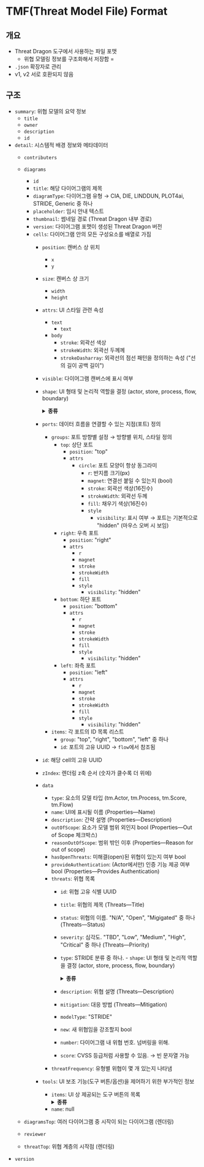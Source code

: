 # TMF(Threat Model File) Format

## 개요
- Threat Dragon 도구에서 사용하는 파일 포맷
    - 위협 모델링 정보를 구조화해서 저장함
    = 
- `.json` 확장자로 관리
- v1, v2 서로 호환되지 않음

## 구조
- `summary`: 위협 모델의 요약 정보
    - `title`
    - `owner`
    - `description`
    - `id`
- `detail`: 시스템적 배경 정보와 메타데이터
    - `contributers`
    - `diagrams`
        - `id`
        - `title`: 해당 다이어그램의 제목
        - `diagramType`: 다이어그램 유형 → CIA, DIE, LINDDUN, PLOT4ai, STRIDE, Generic 중 하나
        - `placeholder`: 임시 안내 텍스트
        - `thumbnail`: 썸네일 경로 (Threat Dragon 내부 경로)
        - `version`: 다이어그램 포맷이 생성된 Threat Dragon 버전
        - `cells`: 다이어그램 안의 모든 구성요소를 배열로 가짐
            - `position`: 캔버스 상 위치
                - `x`
                - `y`
            - `size`: 캔버스 상 크기
                - `width`
                - `height`
            - `attrs`: UI 스타일 관련 속성
                - `text`
                    - `text`
                - `body`
                    - `stroke`: 외곽선 색상
                    - `strokeWidth`: 외곽선 두께께
                    - `strokeDasharray`: 외곽선의 점선 패턴을 정의하는 속성 ("선의 길이 공백 길이")
            - `visible`: 다이어그램 캔버스에 표시 여부
            - `shape`: UI 형태 및 논리적 역할을 결정 (actor, store, process, flow, boundary)
                <details>
                    <summary><b>종류</b></summary>
                    <div>
                        <li>actor: 사용자/외부 시스템</li>
                        <li>store: 데이터 저장소</li>
                        <li>process: 내부 처리 기능</li>
                        <li>flow: 흐름선(연결선)</li>
                        <li>boundary: 트러스트 경계</li>
                    </div>
                </details>

            - `ports`: 데이터 흐름을 연결할 수 있는 지점(포트) 정의
                - `groups`: 포트 방향별 설정 → 방향별 위치, 스타일 정의
                    - `top`: 상단 포트
                        - `position`: "top"
                        - `attrs`
                            - `circle`: 포트 모양이 항상 동그라미
                                - `r`: 반지름 크기(px)
                                - `magnet`: 연결선 붙일 수 있는지 (bool)
                                - `stroke`: 외곽선 색상(16진수)
                                - `strokeWidth`: 외곽선 두께
                                - `fill`: 채우기 색상(16진수)
                                - `style`
                                    - `visibility`: 표시 여부 → 포트는 기본적으로 "hidden" (마우스 오버 시 보임)
                    - `right`: 우측 포트
                        - `position`: "right"
                        - `attrs`
                            - `r`
                            - `magnet`
                            - `stroke`
                            - `strokeWidth`
                            - `fill`
                            - `style`
                                - `visibility`: "hidden"
                    - `bottom`: 하단 포트
                        - `position`: "bottom"
                        - `attrs`
                            - `r`
                            - `magnet`
                            - `stroke`
                            - `strokeWidth`
                            - `fill`
                            - `style`
                                - `visibility`: "hidden"
                    - `left`:  좌측 포트
                        - `position`: "left"
                        - `attrs`
                            - `r`
                            - `magnet`
                            - `stroke`
                            - `strokeWidth`
                            - `fill`
                            - `style`
                                - `visibility`: "hidden"
                - `items`: 각 포트의 ID 목록 리스트
                    - `group`: "top", "right", "bottom", "left" 중 하나
                    - `id`: 포트의 고유 UUID → `flow`에서 참조됨
            - `id`: 해당 cell의 고유 UUID
            - `zIndex`: 렌더링 z축 순서 (숫자가 클수록 더 위에)
            - `data`
                - `type`: 요소의 모델 타입 (tm.Actor, tm.Process, tm.Score, tm.Flow)
                - `name`: UI에 표시될 이름 (Properties—Name)
                - `description`: 간략 설명 (Properties—Description)
                - `outOfScope`: 요소가 모델 범위 외인지 bool (Properties—Out of Scope 체크박스)
                - `reasonOutOfScope`: 범위 밖인 이후 (Properties—Reason for out of scope)
                - `hasOpenThreats`: 미해결(open)된 위협이 있는지 여부 bool
                - `provideAuthentication`: (Actor에서만) 인증 기능 제공 여부 bool (Properties—Provides Authentication)
                - `threats`: 위협 목록
                    - `id`: 위협 고유 식별 UUID
                    - `title`: 위협의 제목 (Threats—Title)
                    - `status`: 위협의 이름. "N/A", "Open", "Migigated" 중 하나 (Threats—Status) 
                    - `severity`: 심각도. "TBD", "Low", "Medium", "High", "Critical" 중 하나 (Threats—Priority)
                    - `type`: STRIDE 분류 중 하나.
                                - `shape`: UI 형태 및 논리적 역할을 결정 (actor, store, process, flow, boundary)
                        <details>
                            <summary><b>종류</b></summary>
                            <div>
                                <li>Spoofing</li>
                                <li>Tampering</li>
                                <li>Repudiation</li>
                                <li>Information disclosure</li>
                                <li>Denial of service</li>
                                <li>Elavation of privilege</li>
                            </div>
                        </details>
                                       
                    - `description`: 위협 설명 (Threats—Description)
                    - `mitigation`: 대응 방법 (Threats—Mitigation)
                    - `modelType`: "STRIDE"
                    - `new`: 새 위협임을 강조할지 bool
                    - `number`: 다이어그램 내 위협 번호. 넘버링을 위해.
                    - `score`: CVSS 등급처럼 사용할 수 있음. → 빈 문자열 가능
                - `threatFrequency`: 유형별 위협이 몇 개 있는지 나타냄
            - `tools`: UI 보조 기능(도구 버튼/옵션)을 제어하기 위한 부가적인 정보
                - `items`: UI 상 제공되는 도구 버튼의 목록
                        <details>
                            <summary><b>종류</b></summary>
                            <div>
                                <li>boundary: 셀을 트러스트 경계로 감싸는 기능</li>
                                <li>button-remove</li>
                                <li>button-clone</li>
                                <li>button-link</li>
                                <li>button-settings</li>
                            </div>
                        </details>
                - `name`: null

    - `diagramsTop`: 여러 다이어그램 중 시작이 되는 다이어그램 (렌더링)
    - `reviewer`
    - `threatTop`: 위협 계층의 시작점 (렌더링)
- `version`


